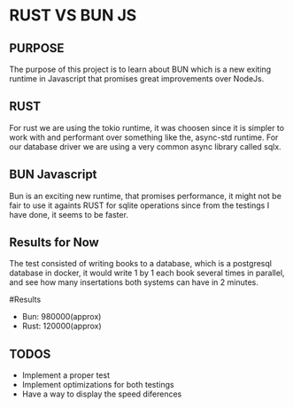 # RUST VS BUN JS



## PURPOSE
The purpose of this project is to learn about BUN which is a new exiting runtime in Javascript that promises great improvements over NodeJs.




## RUST
For rust we are using the tokio runtime, it was choosen since it is simpler to work with and performant over something like the,
async-std runtime. For our database driver we are using a very common async library called sqlx.


## BUN Javascript
Bun is an exciting new runtime, that promises performance, it might not be fair to use it againts RUST for sqlite operations since from the testings I have done, it seems to be faster.


## Results for Now

The test consisted of writing books to a database, which is a postgresql database in docker,
it would write 1 by 1 each book several times in parallel, and see how many insertations both systems 
can have in 2 minutes.

#Results
- Bun: 980000(approx)
- Rust: 120000(approx)

## TODOS
- Implement a proper test
- Implement optimizations for both testings
- Have a way to display the speed diferences
